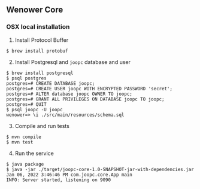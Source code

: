## Wenower Core



### OSX local installation

1. Install Protocol Buffer

```
$ brew install protobuf
```

2. Install Postgresql and `joopc` database and user

```
$ brew install postgresql
$ psql postgres
postgres=# CREATE DATABASE joopc;
postgres=# CREATE USER joopc WITH ENCRYPTED PASSWORD 'secret';
postgres=# ALTER database joopc OWNER TO joopc;
postgres=# GRANT ALL PRIVILEGES ON DATABASE joopc TO joopc;
postgres=# QUIT
$ psql joopc -U joopc
wenower=> \i ./src/main/resources/schema.sql
```

3. Compile and run tests

```
$ mvn compile
$ mvn test
```

4. Run the service
```
$ java package
$ java -jar ./target/joopc-core-1.0-SNAPSHOT-jar-with-dependencies.jar
Jan 06, 2022 3:46:46 PM com.joopc.core.App main
INFO: Server started, listening on 9090
```